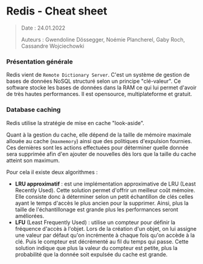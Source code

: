 # Redis - Cheat sheet

> Date : 24.01.2022
>
> Auteurs : Gwendoline Dössegger, Noémie Plancherel, Gaby Roch, Cassandre Wojciechowki

### Présentation générale

Redis vient de `Remote Dictionary Server`. C'est un système de gestion de bases de données NoSQL structuré selon un principe "clé-valeur". Ce software stocke les bases de données dans la RAM ce qui lui permet d'avoir de très hautes performances. Il est opensource, multiplateforme et gratuit.

### Database caching

Redis utilise la stratégie de mise en cache "look-aside". 

Quant à la gestion du cache, elle dépend de la taille de mémoire maximale allouée au cache (`maxmemory`) ainsi que des politiques d'expulsion fournies. Ces dernières sont les actions effectuées pour déterminer quelle donnée sera supprimée afin d'en ajouter de nouvelles dès lors que la taille du cache atteint son maximum.

Pour cela il existe deux algorithmes :

- **LRU approximatif** : est une implémentation approximative de LRU (Least Recently Used). Cette solution permet d'offrir un meilleur coût mémoire. Elle consiste donc à déterminer selon un petit échantillon de clés celles ayant le temps d'accès le plus ancien pour la supprimer. Ainsi, plus la taille de l'échantillonage est grande plus les performances seront améliorées. 
- **LFU** (Least Frequently Used) : utilise un compteur pour définir la fréquence d'accès à l'objet. Lors de la création d'un objet, on lui assigne une valeur par défaut qu'on incrémente à chaque fois qu'on accède à la clé. Puis le compteur est décrémenté au fil du temps qui passe. Cette solution indique que plus la valeur du compteur est petite, plus la probabilité que la donnée soit expulsée du cache est grande.















